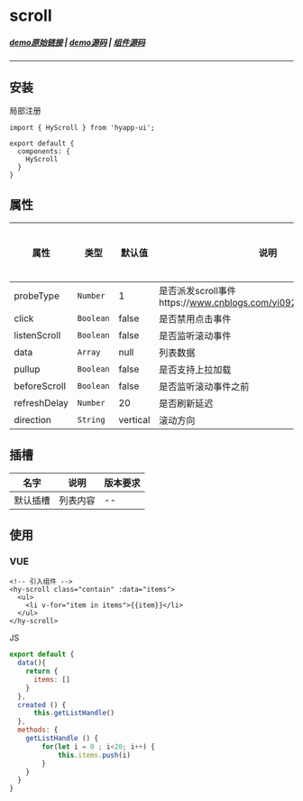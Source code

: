 # scroll
##### [demo原始链接](http://172.17.16.112:8888/examples/#/scroll) | [demo源码](http://172.16.0.245:2345/Finance_H5/H5_hyapp-ui/blob/develop/examples/routers/scroll.vue) | [组件源码](http://172.16.0.245:2345/Finance_H5/H5_hyapp-ui/tree/develop/src/packages/scroll)
---

## 安装
局部注册
```js{1,5}
import { HyScroll } from 'hyapp-ui';

export default {
  components: {
    HyScroll
  }
}
```

## 属性

| 属性 | 类型 | 默认值 | 说明 | 版本要求 |
| --- | --- | --- | --- | --- |
| probeType | `Number` | 1 | 是否派发scroll事件https://www.cnblogs.com/yi0921/p/7206549.html | |
| click | `Boolean` | false | 是否禁用点击事件 | |
| listenScroll | `Boolean` | false | 是否监听滚动事件 | |
| data | `Array` | null | 列表数据 | |
| pullup | `Boolean` | false | 是否支持上拉加载 | |
| beforeScroll | `Boolean` | false | 是否监听滚动事件之前 | |
| refreshDelay | `Number` | 20 | 是否刷新延迟 | |
| direction | `String` | vertical | 滚动方向 | |
## 插槽

| 名字 | 说明 | 版本要求 |
| --- | --- | --- |
| 默认插槽 | 列表内容 | -- |
## 使用

### VUE
```vue
<!-- 引入组件 -->
<hy-scroll class="contain" :data="items">
  <ul>
    <li v-for="item in items">{{item}}</li>
  </ul>
</hy-scroll>
```
JS
```js
export default {
  data(){
    return {
      items: []
    }
  },
  created () {
      this.getListHandle()
  },
  methods: {
    getListHandle () {
        for(let i = 0 ; i<20; i++) {
            this.items.push(i)
        }
    }
  }
}
```
